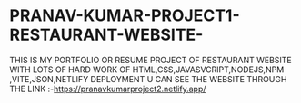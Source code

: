 # PRANAV-KUMAR-PROJECT1-RESTAURANT-WEBSITE-
THIS IS MY PORTFOLIO OR RESUME PROJECT OF RESTAURANT WEBSITE WITH LOTS OF HARD WORK OF HTML,CSS,JAVASVCRIPT,NODEJS,NPM ,VITE,JSON,NETLIFY DEPLOYMENT
U CAN SEE THE WEBSITE THROUGH THE LINK :-https://pranavkumarproject2.netlify.app/
